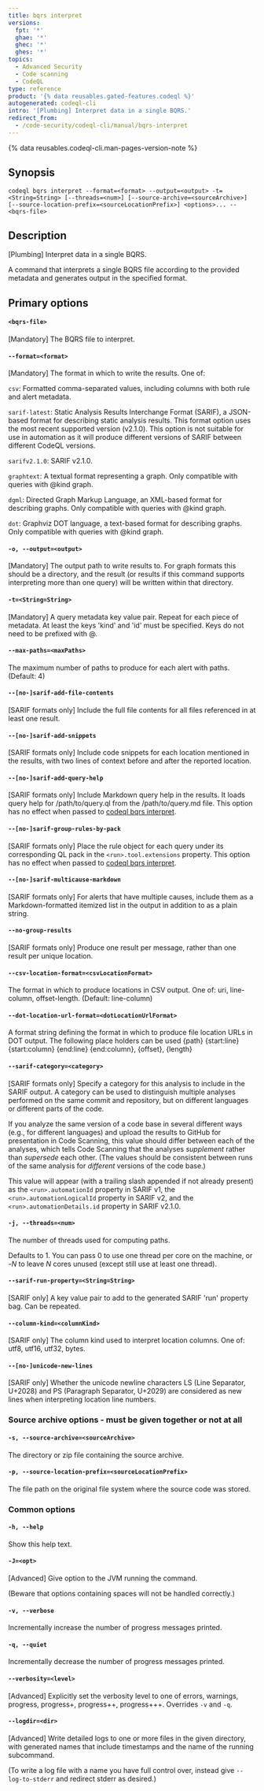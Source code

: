 ```yaml
---
title: bqrs interpret
versions:
  fpt: '*'
  ghae: '*'
  ghec: '*'
  ghes: '*'
topics:
  - Advanced Security
  - Code scanning
  - CodeQL
type: reference
product: '{% data reusables.gated-features.codeql %}'
autogenerated: codeql-cli
intro: '[Plumbing] Interpret data in a single BQRS.'
redirect_from:
  - /code-security/codeql-cli/manual/bqrs-interpret
---
```



<!-- Content after this section is automatically generated -->

{% data reusables.codeql-cli.man-pages-version-note %}

## Synopsis

```shell copy
codeql bqrs interpret --format=<format> --output=<output> -t=<String=String> [--threads=<num>] [--source-archive=<sourceArchive>] [--source-location-prefix=<sourceLocationPrefix>] <options>... -- <bqrs-file>
```

## Description

\[Plumbing] Interpret data in a single BQRS.

A command that interprets a single BQRS file according to the provided
metadata and generates output in the specified format.

## Primary options

#### `<bqrs-file>` <!-- markdownlint-disable-line heading-increment -->

\[Mandatory] The BQRS file to interpret.

#### `--format=<format>`

\[Mandatory] The format in which to write the results. One of:

`csv`: Formatted comma-separated values, including columns with both
rule and alert metadata.

`sarif-latest`: Static Analysis Results Interchange Format (SARIF), a
JSON-based format for describing static analysis results. This format
option uses the most recent supported version (v2.1.0). This option is
not suitable for use in automation as it will produce different versions
of SARIF between different CodeQL versions.

`sarifv2.1.0`: SARIF v2.1.0.

`graphtext`: A textual format representing a graph. Only compatible with
queries with @kind graph.

`dgml`: Directed Graph Markup Language, an XML-based format for
describing graphs. Only compatible with queries with @kind graph.

`dot`: Graphviz DOT language, a text-based format for describing graphs.
Only compatible with queries with @kind graph.

#### `-o, --output=<output>`

\[Mandatory] The output path to write results to. For graph formats
this should be a directory, and the result (or results if this command
supports interpreting more than one query) will be written within that
directory.

#### `-t=<String=String>`

\[Mandatory] A query metadata key value pair. Repeat for each piece of
metadata. At least the keys 'kind' and 'id' must be specified. Keys
do not need to be prefixed with @.

#### `--max-paths=<maxPaths>`

The maximum number of paths to produce for each alert with paths.
(Default: 4)

#### `--[no-]sarif-add-file-contents`

\[SARIF formats only] Include the full file contents for all files
referenced in at least one result.

#### `--[no-]sarif-add-snippets`

\[SARIF formats only] Include code snippets for each location mentioned
in the results, with two lines of context before and after the reported
location.

#### `--[no-]sarif-add-query-help`

\[SARIF formats only] Include Markdown query help in the results. It
loads query help for /path/to/query.ql from the /path/to/query.md file.
This option has no effect when passed to [codeql bqrs interpret](/code-security/codeql-cli/codeql-cli-manual/bqrs-interpret).

#### `--[no-]sarif-group-rules-by-pack`

\[SARIF formats only] Place the rule object for each query under its
corresponding QL pack in the `<run>.tool.extensions` property. This
option has no effect when passed to [codeql bqrs interpret](/code-security/codeql-cli/codeql-cli-manual/bqrs-interpret).

#### `--[no-]sarif-multicause-markdown`

\[SARIF formats only] For alerts that have multiple causes, include
them as a Markdown-formatted itemized list in the output in addition to
as a plain string.

#### `--no-group-results`

\[SARIF formats only] Produce one result per message, rather than one
result per unique location.

#### `--csv-location-format=<csvLocationFormat>`

The format in which to produce locations in CSV output. One of: uri,
line-column, offset-length. (Default: line-column)

#### `--dot-location-url-format=<dotLocationUrlFormat>`

A format string defining the format in which to produce file location
URLs in DOT output. The following place holders can be used {path}
{start:line} {start:column} {end:line} {end:column}, {offset}, {length}

#### `--sarif-category=<category>`

\[SARIF formats only] Specify a category for this analysis to include
in the SARIF output. A category can be used to distinguish multiple
analyses performed on the same commit and repository, but on different
languages or different parts of the code.

If you analyze the same version of a code base in several different ways
(e.g., for different languages) and upload the results to GitHub for
presentation in Code Scanning, this value should differ between each of
the analyses, which tells Code Scanning that the analyses _supplement_
rather than _supersede_ each other. (The values should be consistent
between runs of the same analysis for _different_ versions of the code
base.)

This value will appear (with a trailing slash appended if not already
present) as the `<run>.automationId` property in SARIF v1, the
`<run>.automationLogicalId` property in SARIF v2, and the
`<run>.automationDetails.id` property in SARIF v2.1.0.

#### `-j, --threads=<num>`

The number of threads used for computing paths.

Defaults to 1. You can pass 0 to use one thread per core on the machine,
or -_N_ to leave _N_ cores unused (except still use at least one
thread).

#### `--sarif-run-property=<String=String>`

\[SARIF only] A key value pair to add to the generated SARIF 'run'
property bag. Can be repeated.

#### `--column-kind=<columnKind>`

\[SARIF only] The column kind used to interpret location columns. One
of: utf8, utf16, utf32, bytes.

#### `--[no-]unicode-new-lines`

\[SARIF only] Whether the unicode newline characters LS (Line
Separator, U+2028) and PS (Paragraph Separator, U+2029) are considered
as new lines when interpreting location line numbers.

### Source archive options - must be given together or not at all

#### `-s, --source-archive=<sourceArchive>`

The directory or zip file containing the source archive.

#### `-p, --source-location-prefix=<sourceLocationPrefix>`

The file path on the original file system where the source code was
stored.

### Common options

#### `-h, --help`

Show this help text.

#### `-J=<opt>`

\[Advanced] Give option to the JVM running the command.

(Beware that options containing spaces will not be handled correctly.)

#### `-v, --verbose`

Incrementally increase the number of progress messages printed.

#### `-q, --quiet`

Incrementally decrease the number of progress messages printed.

#### `--verbosity=<level>`

\[Advanced] Explicitly set the verbosity level to one of errors,
warnings, progress, progress+, progress++, progress+++. Overrides `-v`
and `-q`.

#### `--logdir=<dir>`

\[Advanced] Write detailed logs to one or more files in the given
directory, with generated names that include timestamps and the name of
the running subcommand.

(To write a log file with a name you have full control over, instead
give `--log-to-stderr` and redirect stderr as desired.)
